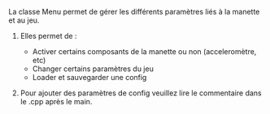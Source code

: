 La classe Menu permet de gérer les différents paramètres liés à la manette et au jeu.

1. Elles permet de :
    - Activer certains composants de la manette ou non (acceleromètre, etc)
	- Changer certains paramètres du jeu
	- Loader et sauvegarder une config

2. Pour ajouter des paramètres de config veuillez lire le commentaire
dans le .cpp après le main.